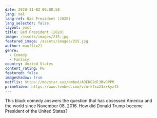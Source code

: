 ```yaml
---
date: 2020-11-02 00:08:58
lang: mal
lang-ref: Bad President (2020)
lang_selector: false
layout: post
title: Bad President (2020)
image: /assets/images/215.jpg
featured_image: /assets/images/215.jpg
author: maxflix21
genre:
  - Comedy
  - Fantasy
country: United States
content_rating: PG
featured: false
imageshadow: true
netflix: https://movstar.xyz/embed/AOEKQ2dl3RvOPPM
primeVideo: https://www.fembed.com/v/nrk7xu23xxkyz45
---
```

This black comedy answers the question that has obsessed America and the world since November 08, 2016. How did Donald Trump become President of the United States?